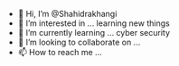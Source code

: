 - 👋 Hi, I’m @Shahidrakhangi
- 👀 I’m interested in ... learning new things
- 🌱 I’m currently learning ... cyber security
- 💞️ I’m looking to collaborate on ...
- 📫 How to reach me ...

<!---
Shahidrakhangi/Shahidrakhangi is a ✨ special ✨ repository because its `README.md` (this file) appears on your GitHub profile.
You can click the Preview link to take a look at your changes.
--->
